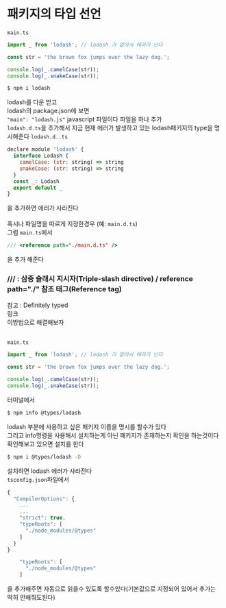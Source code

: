 # 패키지의 타입 선언

`main.ts`

```javascript
import _ from 'lodash'; // lodash 가 없어서 에러가 난다

const str = 'the brown fox jumps over the lazy dog.';

console.log(_.camelCase(str));
console.log(_.snakeCase(str));
```

```bash
$ npm i lodash
```

lodash를 다운 받고<br/>
lodash의 package.json에 보면<br/>
`"main": "lodash.js"` javascript 파일이다
파일을 하나 추가<br/>
`lodash.d.ts`을 추가해서 지금 현재 에러가 발생하고 있는 lodash패키지의 type을 명시해준다
`lodash.d..ts`

```javascript
declare module 'lodash' {
  interface Lodash {
    camelCase: (str: string) => string
    snakeCase: (str: string) => string
  }
  const _: Lodash
  export default _
}
```

을 추가하면 에러가 사라진다<br/>
<br/>
혹시나 파일명을 따르게 지정한경우 (예: `main.d.ts`)<br/>
그럼 `main.ts`에서<br/>

```javascript
/// <reference path="./main.d.ts" />
```

을 추가 해준다<br/>

### /// : 삼중 슬래시 지시자(Triple-slash directive) / reference path="./" 참조 태그(Reference tag)

참고 : Definitely typed <br/>
<a hraf="https://github.com/DefinitelyTyped/DefinitelyTyped" target="_blank">링크</a>
<br/>
이방법으로 해결해보자<br/>
<br/>

`main.ts`

```javascript
import _ from 'lodash'; // lodash 가 없어서 에러가 난다

const str = 'the brown fox jumps over the lazy dog.';

console.log(_.camelCase(str));
console.log(_.snakeCase(str));
```

터미널에서

```bash
$ npm info @types/lodash
```

lodash 부분에 사용하고 싶은 패키지 이름을 명시를 할수가 있다<br/>
그리고 info명령을 사용해서 설치하는게 아닌 패키지가 존재하는지 확인을 하는것이다<br/>
확인해보고 있으면 설치를 한다

```bash
$ npm i @types/lodash -D
```

설치하면 lodash 에러가 사라진다<br/>
`tsconfig.json`파일에서

```javascript
{
  "CompilerOptions": {
    ...
    ...
    "strict": true,
    "typeRoots": [
      "./node_modules/@types"
    ]
  }
}
```

```javascript
    "typeRoots": [
      "./node_modules/@types"
    ]
```

을 추가해주면 자동으로 읽을수 있도록 할수있다(기본값으로 지정되어 있어서 추가는 딱히 안해줘도된다)
